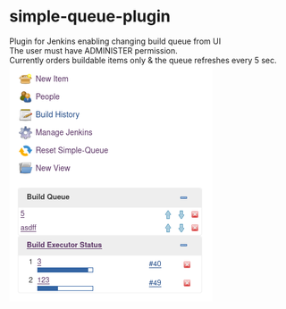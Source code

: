 # simple-queue-plugin
Plugin for Jenkins enabling changing build queue from UI\
The user must have ADMINISTER permission.\
Currently orders buildable items only & the queue refreshes every 5 sec.<br />
![Screenshot](images/queue_screenshot.png "Simple Queue screenshot")